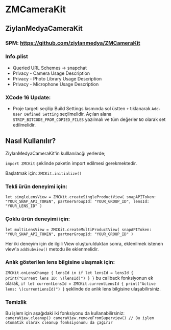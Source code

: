 # ZMCameraKit

## ZiylanMedyaCameraKit

### SPM: https://github.com/ziylanmedya/ZMCameraKit

### Info.plist
  - Queried URL Schemes -> snapchat
  - Privacy - Camera Usage Description
  - Privacy - Photo Library Usage Description
  - Privacy - Microphone Usage Description

### XCode 16 Update:
- Proje targeti seçilip Build Settings kısmında sol üstten `+` tıklanarak `Add-User Defined Setting` seçilmelidir. Açılan alana `STRIP_BITCODE_FROM_COPIED_FILES` yazılmalı ve tüm değerler `NO` olarak set edilmelidir.

## Nasıl Kullanılır?

ZiylanMedyaCameraKit'in kulllanılacğı yerlerde;

`import ZMCKit` şeklinde paketin import edilmesi gerekmektedir.

Başlatmak için: `ZMCKit.initialize()`

### Tekli ürün deneyimi için: 
`let singleLensView = ZMCKit.createSingleProductView(
    snapAPIToken: "YOUR_SNAP_API_TOKEN",
    partnerGroupId: "YOUR_GROUP_ID",
    lensId: "YOUR_LENS_ID"
)`

### Çoklu ürün deneyimi için:
`let multiLensView = ZMCKit.createMultiProductView(
    snapAPIToken: "YOUR_SNAP_API_TOKEN",
    partnerGroupId: "YOUR_GROUP_ID"
)`

Her iki deneyim için de ilgili View oluşturulduktan sonra, eklenilmek istenen view'a
`addSubview()` metodu ile eklenmelidir.

### Anlık gösterilen lens bilgisine ulaşmak için:
`ZMCKit.onLensChange { lensId in
    if let lensId = lensId {
        print("Current lens ID: \(lensId)")
    }
}` bu callback fonksiyonun ek olarak, 
`if let currentLensId = ZMCKit.currentLensId {
    print("Active lens: \(currentLensId)")
}` şeklinde de anlık lens bilgisine ulaşabilirsiniz.

### Temizlik
Bu işlem için aşağıdaki iki fonksiyonu da kullanabilirsiniz: 
`
cameraView.cleanup()
cameraView.removeFromSuperview() // Bu işlem otomatik olarak cleanup fonksiyonunu da çağırır
`


